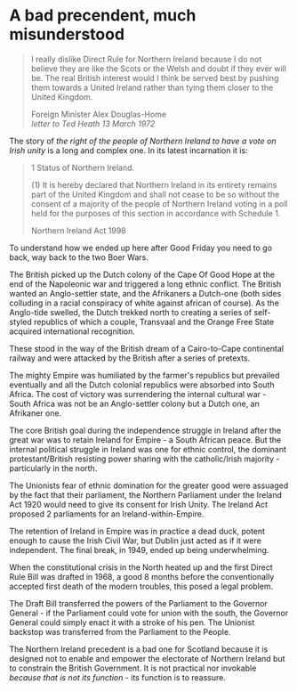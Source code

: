 # A bad precendent, much misunderstood

<div class="epigraph"><blockquote><p>I really dislike Direct Rule for Northern Ireland because I do not believe they are like the Scots or the Welsh and doubt if they ever will be. The real British interest would I think be served best by pushing them towards a United Ireland rather than tying them closer to the United Kingdom.<footer>Foreign Minister Alex Douglas-Home<br/><cite>letter to Ted Heath 13 March 1972</cite></footer></p></blockquote></div>

The story of *the right of the people of Northern Ireland to have a vote on Irish unity* is a long and complex one. In its latest incarnation it is:

<div class="epigraph"><blockquote><p>1 Status of Northern Ireland.</p>

<p>(1) It is hereby declared that Northern Ireland in its entirety remains part of the United Kingdom and shall not cease to be so without the consent of a majority of the people of Northern Ireland voting in a poll held for the purposes of this section in accordance with Schedule 1.
</p><footer>Northern Ireland Act 1998</footer></blockquote></div>

To understand how we ended up here after Good Friday you need to go back, way back to the two Boer Wars.

The British picked up the Dutch colony of the Cape Of Good Hope at the end of the Napoleonic war and triggered a long ethnic conflict. The British wanted an Anglo-settler state, and the Afrikaners a Dutch-one (both sides colluding in a racial conspiracy of white against african of course). As the Anglo-tide swelled, the Dutch trekked north to creating a series of self-styled republics of which a couple, Transvaal and the Orange Free State acquired international recognition.

These stood in the way of the British dream of a Cairo-to-Cape continental railway and were attacked by the British after a series of pretexts.

The mighty Empire was humiliated by the farmer's republics but prevailed eventually and all the Dutch colonial republics were absorbed into South Africa. The cost of victory was surrendering the internal cultural war - South Africa was not be an Anglo-settler colony but a Dutch one, an Afrikaner one.

The core British goal during the independence struggle in Ireland after the great war was to retain Ireland for Empire - a South African peace. But the internal political struggle in Ireland was one for ethnic control, the dominant protestant/British resisting power sharing with the catholic/Irish majority - particularly in the north.

The Unionists fear of ethnic domination for the greater good were assuaged by the fact that their parliament, the Northern Parliament under the Ireland Act 1920 would need to give its consent for Irish Unity. The Ireland Act proposed 2 parliaments for an Ireland-within-Empire.

The retention of Ireland in Empire was in practice a dead duck, potent enough to cause the Irish Civil War, but Dublin just acted as if it were independent. The final break, in 1949, ended up being underwhelming.

When the constitutional crisis in the North heated up and the first Direct Rule Bill was drafted in 1968, a good 8 months before the conventionally accepted first death of the modern troubles, this posed a legal problem.

The Draft Bill transferred the powers of the Parliament to the Governor General - if the Parliament could vote for union with the south, the Governor General could simply enact it with a stroke of his pen. The Unionist backstop was transferred from the Parliament to the People.

The Northern Ireland precedent is a bad one for Scotland because it is designed not to enable and empower the electorate of Northern Ireland but to constrain the British Government. It is not practical nor invokable *because that is not its function* - its function is to reassure.
